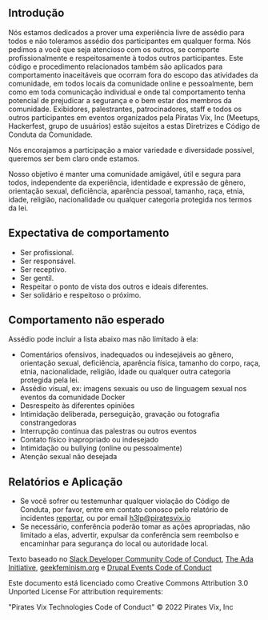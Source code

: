 ## Introdução

Nós estamos dedicados a prover uma experiência livre de assédio para todos e não toleramos assédio dos participantes em qualquer forma. Nós pedimos a você que seja atencioso com os outros, se comporte profissionalmente e respeitosamente à todos outros participantes. Este código e procedimento relacionados também são aplicados para comportamento inaceitáveis que ocorram fora do escopo das atividades da comunidade, em todos locais da comunidade online e pessoalmente, bem como em toda comunicação individual e onde tal comportamento tenha potencial de prejudicar a segurança e o bem estar dos membros da comunidade. Exibidores, palestrantes, patrocinadores, staff e todos os outros participantes em eventos organizados pela Piratas Vix, Inc (Meetups, Hackerfest, grupo de usuários) estão sujeitos a estas Diretrizes e Código de Conduta da Comunidade.

Nós encorajamos a participação a maior variedade e diversidade possível, queremos ser bem claro onde estamos.

Nosso objetivo é manter uma comunidade amigável, útil e segura para todos, independente da experiência, identidade e expressão de gênero, orientação sexual, deficiência, aparência pessoal, tamanho, raça, etnia, idade, religião, nacionalidade ou qualquer categoria protegida nos termos da lei.

## Expectativa de comportamento

- Ser profissional.
- Ser responsável.
- Ser receptivo.
- Ser gentil.
- Respeitar o ponto de vista dos outros e ideais diferentes.
- Ser solidário e respeitoso o próximo.

## Comportamento não esperado

Assédio pode incluir a lista abaixo mas não limitado à ela:

- Comentários ofensivos, inadequados ou indesejáveis ao gênero, orientação sexual, deficiência, aparência física, tamanho do corpo, raça, etnia, nacionalidade, religião, idade ou qualquer outra categoria protegida pela lei.
- Assédio visual, ex: imagens sexuais ou uso de linguagem sexual nos eventos da comunidade Docker
- Desrespeito às diferentes opiniões
- Intimidação deliberada, perseguição, gravação ou fotografia constrangedoras
- Interrupção continua das palestras ou outros eventos
- Contato físico inapropriado ou indesejado
- Intimidação ou bullying (online ou pessoalmente)
- Atenção sexual não desejada

## Relatórios e Aplicação

- Se você sofrer ou testemunhar qualquer violação do Código de Conduta, por favor, entre em contato conosco pelo relatório de incidentes [reportar](https://piratesvix.github.io/code_of_conduct), ou por email h3lp@piratesvix.io
- Se necessário, conferência poderão tomar as ações apropriadas, não limitado a elas, advertir, expulsar da conferência sem reembolso e encaminhar para segurança do local ou autoridade local.

Texto baseado no [Slack Developer Community Code of Conduct](https://api.slack.com/docs/community-code-of-conduct), [The Ada Initiative](https://adainitiative.org/2014/02/18/howto-design-a-code-of-conduct-for-your-community/), [geekfeminism.org](https://geekfeminism.org/about/code-of-conduct/) e [Drupal Events Code of Conduct](https://events.drupal.org/dublin2016/code-conduct)

Este documento está licenciado como Creative Commons Attribution 3.0 Unported License For attribution requirements:

"Pirates Vix Technologies Code of Conduct" © 2022 Pirates Vix, Inc